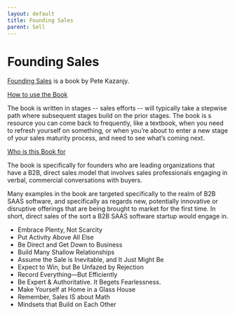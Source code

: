 ```yaml
---
layout: default
title: Founding Sales
parent: Sell
---
```


# Founding Sales

[Founding Sales](https://www.foundingsales.com/) is a book by Pete Kazanjy.

[How to use the Book](https://www.foundingsales.com/introduction#how-to)

The book is written in stages -- sales efforts -- will typically take a stepwise path where subsequent stages build on the prior stages. The book is s resource you can come back to frequently, like a textbook, when you need to refresh yourself on something, or when you’re about to enter a new stage of your sales maturity process, and need to see what’s coming next.

[Who is this Book for](https://www.foundingsales.com/introduction#whois)

The book is specifically for founders who are leading organizations that have a B2B, direct sales model that involves sales professionals engaging in verbal, commercial conversations with buyers.

Many examples in the book are targeted specifically to the realm of B2B SAAS software, and specifically as regards new, potentially innovative or disruptive offerings that are being brought to market for the first time. In short, direct sales of the sort a B2B SAAS software startup would engage in.

- Embrace Plenty, Not Scarcity
- Put Activity Above All Else
- Be Direct and Get Down to Business
- Build Many Shallow Relationships
- Assume the Sale is Inevitable, and It Just Might Be
- Expect to Win, but Be Unfazed by Rejection
- Record Everything—But Efficiently
- Be Expert & Authoritative. It Begets Fearlessness.
- Make Yourself at Home in a Glass House
- Remember, Sales IS about Math
- Mindsets that Build on Each Other
